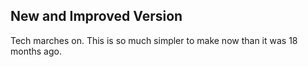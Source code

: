 ## New and Improved Version

Tech marches on. This is so much simpler to make now than it was 18 months ago.
